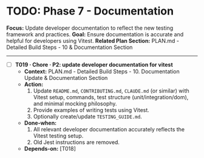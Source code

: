 # TODO: Phase 7 - Documentation

**Focus:** Update developer documentation to reflect the new testing framework and practices.
**Goal:** Ensure documentation is accurate and helpful for developers using Vitest.
**Related Plan Section:** PLAN.md - Detailed Build Steps - 10 & Documentation Section

---

- [ ] **T019 · Chore · P2: update developer documentation for vitest**
  - **Context:** PLAN.md - Detailed Build Steps - 10. Documentation Update & Documentation Section
  - **Action:**
    1. Update `README.md`, `CONTRIBUTING.md`, `CLAUDE.md` (or similar) with Vitest setup, commands, test structure (unit/integration/dom), and minimal mocking philosophy.
    2. Provide examples of writing tests using Vitest.
    3. Optionally create/update `TESTING_GUIDE.md`.
  - **Done‑when:**
    1. All relevant developer documentation accurately reflects the Vitest testing setup.
    2. Old Jest instructions are removed.
  - **Depends‑on:** [T018]
